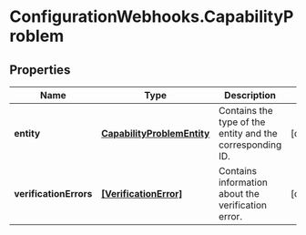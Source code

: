 # ConfigurationWebhooks.CapabilityProblem

## Properties

Name | Type | Description | Notes
------------ | ------------- | ------------- | -------------
**entity** | [**CapabilityProblemEntity**](CapabilityProblemEntity.md) | Contains the type of the entity and the corresponding ID. | [optional] 
**verificationErrors** | [**[VerificationError]**](VerificationError.md) | Contains information about the verification error. | [optional] 


